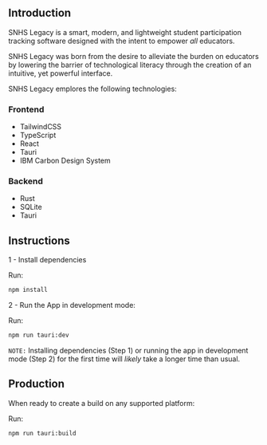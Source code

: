 ## Introduction

SNHS Legacy is a smart, modern, and lightweight student participation tracking software designed with the intent to empower *all* educators.

SNHS Legacy was born from the desire to alleviate the burden on educators by lowering the barrier of technological literacy through the creation of an intuitive, yet powerful interface.

SNHS Legacy emplores the following technologies:

### Frontend
* TailwindCSS
* TypeScript
* React
* Tauri
* IBM Carbon Design System

### Backend
* Rust
* SQLite
* Tauri

## Instructions

1 - Install dependencies

Run:

```sh
npm install
```

2 - Run the App in development mode:

Run:

```sh
npm run tauri:dev
```

`NOTE:` Installing dependencies (Step 1) or running the app in development mode (Step 2) for the first time will *likely* take a longer time than usual.

## Production

When ready to create a build on any supported platform:

Run:

```sh
npm run tauri:build
```

